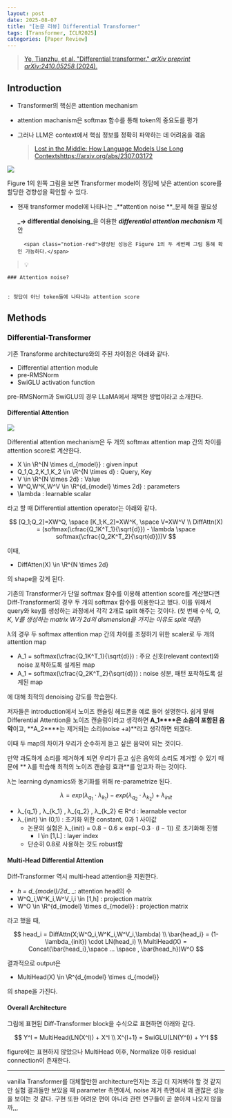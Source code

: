 ```yaml
---
layout: post
date: 2025-08-07
title: "[논문 리뷰] Differential Transformer"
tags: [Transformer, ICLR2025]
categories: [Paper Review]
---
```


> [Ye, Tianzhu, et al. "Differential transformer." ](https://arxiv.org/abs/2410.05258)[_arXiv preprint arXiv:2410.05258_](https://arxiv.org/abs/2410.05258)[ (2024).](https://arxiv.org/abs/2410.05258)



## Introduction

- Transformer의 핵심은 attention mechanism
- attention machanism은 softmax 함수를 통해 token의 중요도를 평가
- 그러나 LLM은 context에서 핵심 정보를 정확히 파악하는 데 어려움을 겪음

	> [Lost in the Middle: How Language Models Use Long Contextshttps://arxiv.org/abs/2307.03172](https://arxiv.org/abs/2307.03172)


![](https://prod-files-secure.s3.us-west-2.amazonaws.com/542b861c-36a8-4051-84e5-8804b6728dba/9083ea56-691a-4752-ae26-47f403431ac8/image.png?X-Amz-Algorithm=AWS4-HMAC-SHA256&X-Amz-Content-Sha256=UNSIGNED-PAYLOAD&X-Amz-Credential=ASIAZI2LB466UWEZ7DKW%2F20250916%2Fus-west-2%2Fs3%2Faws4_request&X-Amz-Date=20250916T150114Z&X-Amz-Expires=3600&X-Amz-Security-Token=IQoJb3JpZ2luX2VjEBcaCXVzLXdlc3QtMiJIMEYCIQDBw2A48jfSmsGBS95v%2F7JaR7gEUnAx1w1OxTeEa9qhPwIhANiIvmo0bJKXs%2B9syluJZCWb2aw2BterIRN5miedchBwKogECJD%2F%2F%2F%2F%2F%2F%2F%2F%2F%2FwEQABoMNjM3NDIzMTgzODA1Igwb4JeBmIRS6EKeWwgq3ANKjRfV2eXlCQ5gxVNMKtfAustguID4IJrWbRsDhTEC%2Bjb0g%2BhER%2B%2FNE%2FDDzZXb97FAKwRgS3krY7vT7o5RCgt62Srsmslz7JPJkSrkrLEGXqcm9SQpf6xbwpZjqmG6XDEIxxZiHABqpQuwPCI3rC%2FMZT7yracybgA%2BJBvrLbv%2FfWNwGWWB19K%2FJ994HKa5BmQJp3u651vO960EL8M8tTr8fkZPG3c7BrC1qSAuCzaQM7Lr%2FSxzy4PgNo1hDsMqHj2X3fFddR6o9IzcuJLmsqy2s2h2MvC2pcYtw83TU49FqyVtu%2BY0SetcJVD1lgQgHdbDhoK9M7krMjtnSnr5ZSClptBfnk70TZQy5t8PqASKaSUA4JdrhznRnKSmTQqKicUM4ZtX19xkbtgGaaqGrHuNUSI4DZt7mQy%2B7W9n1ocyGUhnR6iibf8QsySmrBu1LXH77xfLUOrCq%2FvKZzEkYB8Qw2o9p7M0gtt9OgPNOtCq9Vx%2BRr1cEFNQ9hOgG9Hj8xOYZ9vj%2FeifQoa25hWBE19r3JHhbSmvhTaJMOe67X8K5%2FklJW85dEvcCkhH7asvs3O1l4eNMtR4BNHYyqespfabuyPcMiPBjaswFaGgTmwlxTUHWA8X4gck9PWU7jDy6KXGBjqkATIucbFAd5004n0WQwsj%2F%2FEVMBDyRjY7IrxPFXMO4%2FaMRuL0bf0T5orXI7S%2BJWK3gSnqLoreOb5jgM%2FU4bioymie92Sny%2FAAP2l%2BNui9MrQZhgNTe%2B8NIYrQmzbmCeS1wLyLg8f0VV6s9Cc5ivWtbtmd75edLnCcJl%2BvOAaEHN4B4hvx8YpTyz5loj9IhlqGdZSVFqTcegggOiriu%2BbWc45it3sG&X-Amz-Signature=a5f5b20c3c9460eb66b58cc3106fe8ec8cd3c450313b4ff7e535355bd5b19a2a&X-Amz-SignedHeaders=host&x-amz-checksum-mode=ENABLED&x-id=GetObject)


Figure 1의 왼쪽 그림을 보면 Transformer model이 정답에 낮은 attention score를 할당한 경향성을 확인할 수 있다.

- 현재 transformer model에 나타나는 _**attention noise **_문제 해결 필요성

	_**→ differential denoising**_을 이용한 _**differential attention mechanism**_ 제안


		<span class="notion-red">향상된 성능은 Figure 1의 두 세번째 그림 통해 확인 가능하다.</span>


> 💡 


	### Attention noise?


	: 정답이 아닌 token들에 나타나는 attention score



## Methods



### Differential-Transformer


기존 Transforme architecture와의 주된 차이점은 아래와 같다.

- Differential attention module
- pre-RMSNorm
- SwiGLU activation function

pre-RMSNorm과 SwiGLU의 경우 LLaMA에서 채택한 방법이라고 소개한다.



#### Differential Attention


![](https://prod-files-secure.s3.us-west-2.amazonaws.com/542b861c-36a8-4051-84e5-8804b6728dba/116d70b2-1963-4810-9167-f4c7d8a06e8f/image.png?X-Amz-Algorithm=AWS4-HMAC-SHA256&X-Amz-Content-Sha256=UNSIGNED-PAYLOAD&X-Amz-Credential=ASIAZI2LB466UWEZ7DKW%2F20250916%2Fus-west-2%2Fs3%2Faws4_request&X-Amz-Date=20250916T150114Z&X-Amz-Expires=3600&X-Amz-Security-Token=IQoJb3JpZ2luX2VjEBcaCXVzLXdlc3QtMiJIMEYCIQDBw2A48jfSmsGBS95v%2F7JaR7gEUnAx1w1OxTeEa9qhPwIhANiIvmo0bJKXs%2B9syluJZCWb2aw2BterIRN5miedchBwKogECJD%2F%2F%2F%2F%2F%2F%2F%2F%2F%2FwEQABoMNjM3NDIzMTgzODA1Igwb4JeBmIRS6EKeWwgq3ANKjRfV2eXlCQ5gxVNMKtfAustguID4IJrWbRsDhTEC%2Bjb0g%2BhER%2B%2FNE%2FDDzZXb97FAKwRgS3krY7vT7o5RCgt62Srsmslz7JPJkSrkrLEGXqcm9SQpf6xbwpZjqmG6XDEIxxZiHABqpQuwPCI3rC%2FMZT7yracybgA%2BJBvrLbv%2FfWNwGWWB19K%2FJ994HKa5BmQJp3u651vO960EL8M8tTr8fkZPG3c7BrC1qSAuCzaQM7Lr%2FSxzy4PgNo1hDsMqHj2X3fFddR6o9IzcuJLmsqy2s2h2MvC2pcYtw83TU49FqyVtu%2BY0SetcJVD1lgQgHdbDhoK9M7krMjtnSnr5ZSClptBfnk70TZQy5t8PqASKaSUA4JdrhznRnKSmTQqKicUM4ZtX19xkbtgGaaqGrHuNUSI4DZt7mQy%2B7W9n1ocyGUhnR6iibf8QsySmrBu1LXH77xfLUOrCq%2FvKZzEkYB8Qw2o9p7M0gtt9OgPNOtCq9Vx%2BRr1cEFNQ9hOgG9Hj8xOYZ9vj%2FeifQoa25hWBE19r3JHhbSmvhTaJMOe67X8K5%2FklJW85dEvcCkhH7asvs3O1l4eNMtR4BNHYyqespfabuyPcMiPBjaswFaGgTmwlxTUHWA8X4gck9PWU7jDy6KXGBjqkATIucbFAd5004n0WQwsj%2F%2FEVMBDyRjY7IrxPFXMO4%2FaMRuL0bf0T5orXI7S%2BJWK3gSnqLoreOb5jgM%2FU4bioymie92Sny%2FAAP2l%2BNui9MrQZhgNTe%2B8NIYrQmzbmCeS1wLyLg8f0VV6s9Cc5ivWtbtmd75edLnCcJl%2BvOAaEHN4B4hvx8YpTyz5loj9IhlqGdZSVFqTcegggOiriu%2BbWc45it3sG&X-Amz-Signature=12acad204bf29447c2a769aeef372c1e6aa97b6ac0e3633fade8a7d3bce2e903&X-Amz-SignedHeaders=host&x-amz-checksum-mode=ENABLED&x-id=GetObject)


Differential attention mechanism은 두 개의 softmax attention map 간의 차이를 attention score로 계산한다.

- X \in \R^{N \times d\_{model}} : given input
- Q\_1,Q\_2,K\_1,K\_2 \in \R^{N \times d} : Query, Key
- V \in \R^{N \times 2d} : Value
- W^Q,W^K,W^V \in \R^{d\_{model} \times 2d} : parameters
- \lambda : learnable scalar

라고 할 때 Differential attention operator는 아래와 같다.


$$
[Q_1;Q_2]=XW^Q, \space [K_1;K_2]=XW^K, \space V=XW^V \\
DiffAttn(X) = (softmax(\cfrac{Q_1K^T_1}{\sqrt{d}}) - \lambda \space softmax(\cfrac{Q_2K^T_2}{\sqrt{d}}))V
$$


이때,

- DiffAtten(X) \in \R^{N \times 2d}

의 shape을 갖게 된다.


기존의 Transformer가 단일 softmax 함수를 이용해 attention score를 계산했다면 Diff-Transformer의 경우 두 개의 softmax 함수를 이용한다고 했다. 이를 위해서 query와 key를 생성하는 과정에서 각각 2개로 split 해주는 것이다. <span class="notion-red">(첫 번째 수식, </span><span class="notion-red">_Q, K, V를 생성하는 matrix W가 2d의 dismension을 가지는 이유도 split 때문_</span><span class="notion-red">)</span>


 λ의 경우 두 softmax attention map 간의 차이를 조정하기 위한 scaler로 두 개의 attention map

- A\_1 = softmax(\cfrac{Q\_1K^T\_1}{\sqrt{d}}) : 주요 신호(relevant context)와 noise 포착하도록 설계된 map
- A\_1 = softmax(\cfrac{Q\_2K^T\_2}{\sqrt{d}}) : noise 성분, 패턴 포착하도록 설계된 map 

에 대해 최적의 denoising 강도를 학습한다.


저자들은 introduction에서 노이즈 캔슬링 헤드폰을 예로 들어 설명한다. 쉽게 말해 Differential Attention을 노이즈 캔슬링이라고 생각하면 **A\_1****은 소음이 포함된 음악**이고, **A\_2****는 제거되는 소리(noise +a)**라고 생각하면 되겠다. 


이때 두 map의 차이가 우리가 순수하게 듣고 싶은 음악이 되는 것이다. 


만약 과도하게 소리를 제거하게 되면 우리가 듣고 싶은 음악의 소리도 제거할 수 있기 때문에 ** λ를 학습해 최적의 노이즈 캔슬링 효과**를 얻고자 하는 것이다.


λ는 learning dynamics와 동기화를 위해 re-parametrize 된다.


$$
\lambda = exp(\lambda_{q_1} \cdot \lambda_{k_1}) - exp(\lambda_{q_2} \cdot \lambda_{k_2}) + \lambda_{init}
$$

- λ\_{q\_1} , λ\_{k\_1} , λ\_{q\_2} , λ\_{k\_2} ∈ R^d : learnable vector
- λ\_{init} \in (0,1) : 초기화 위한 constant, 0과 1 사이값
	- 논문의 실험은 λ\_{init} = 0.8 − 0.6 × exp(−0.3 · (l − 1)) 로 초기화해 진행
		- l \in [1,L] : layer index
	- 단순히 0.8로 사용하는 것도 robust함


#### **Multi-Head Differential Attention**


Diff-Transformer 역시 multi-head attention을 지원한다.

- _h = d\_{model}/2d__ _: attention head의 수
- W^Q\_i,W^K\_i,W^V\_i,i \in [1,h] : projection matrix
- W^O \in \R^{d\_{model} \times d\_{model}} : projection matrix

라고 했을 때,


$$
head_i = DiffAttn(X;W^Q_i,W^K_i,W^V_i,\lambda) \\
\bar{head_i} = (1-\lambda_{init}) \cdot LN(head_i) \\
MultiHead(X) = Concat(\bar{head_i},\space ... \space , \bar{head_h})W^O
$$


결과적으로 output은

- MultiHead(X) \in \R^{d\_{model} \times d\_{model}}

의 shape을 가진다.



#### Overall Architecture


그림에 표현된 Diff-Transformer block을 수식으로 표현하면 아래와 같다.


$$
Y^l = MultiHead(LN(X^l)) + X^l \\
X^{l+1} = SwiGLU(LN(Y^l)) + Y^l
$$


figure에는 표현하지 않았으나 MultiHead 이후, Normalize 이후 residual connection이 존재한다.


---


vanilla Transformer를 대체할만한 architecture인지는 조금 더 지켜봐야 할 것 같지만 실험 결과들만 보았을 때 parameter 측면에서, noise 제거 측면에서 꽤 괜찮은 성능을 보이는 것 같다. 구현 또한 어려운 편이 아니라 관련 연구들이 곧 쏟아져 나오지 않을까,,,

